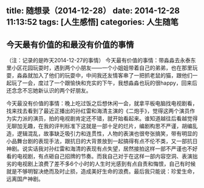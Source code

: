 title: 随想录（2014-12-28）
date: 2014-12-28 11:13:52
tags: [人生感悟]
categories: 人生随笔
---
## 今天最有价值的和最没有价值的事情
（注：记录的是昨天2014-12-27的事情）
今天最有价值的事情：带淼淼去永泰东里小区花园玩耍时，遇到两个小朋友——一个小姐姐带着自己的弟弟，也在那里玩耍，淼淼就加入了他们的玩耍中，中间我还友情客串了一把抓老鼠的猫，跟他们一起玩了一会，度过了一个跟愉快和充实的下午，我想淼淼也玩的很happy，回来后还念念不忘她新认识的两个好朋友。

今天最没有价值的事情：晚上吃过饭之后想休闲一会，就拿平板电脑找电视剧看，找来找去看到了最近正播出的孙红雷和海清主演的《二炮手》，觉得这两个演员作为实力派的演员，拍的电视剧肯定还不错，就开始看起来。谁知道越往后看越觉得无聊加无趣，在我的评判标准下这就是一部十足的烂片，编剧构思不严谨，胡编乱造，逻辑混乱，故事缺乏吸引力和连贯性，人物的表演也很夸张搞笑，带有明显的小品舞台剧的表现手法，跟抗日的大背景放到一起搞得有点不伦不类，又一部抗日神剧。说实话我对孙红雷和海清的表现有点失望，居然接拍这样一部不严谨也不好看的电视剧，有点砸自己招牌的节奏。而我自己对于在这样一部内容空洞、表演拙劣的电视剧上浪费了差不多6个小时的人生时光感到有点自责和悔恨，自己有时候就是不够明智决绝而及时止损，造成美好生命的浪费。最后我只能说：珍爱生命，远离国产神剧。
